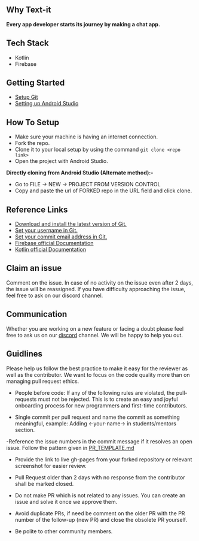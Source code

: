 ## Why Text-it
**Every app developer starts its journey by making a chat app.**</p>

## Tech Stack 
* Kotlin
* Firebase

## Getting Started
- [Setup Git](https://git-scm.com/downloads)
- [Setting up Android Studio](https://developer.android.com/studio/install)

## How To Setup 
- Make sure your machine is having an internet connection.
- Fork the repo.
- Clone it to your local setup by using the command `git clone <repo link>`
- Open the project with Android Studio.

 **Directly cloning from Android Studio (Alternate method):-**

- Go to FILE -> NEW -> PROJECT FROM VERSION CONTROL
- Copy and paste the url of FORKED repo in the URL field and click clone.

## Reference Links 
- [Download and install the latest version of Git.](https://git-scm.com/downloads)
- [Set your username in Git.](https://help.github.com/articles/setting-your-username-in-git)
- [Set your commit email address in Git.](https://help.github.com/articles/setting-your-commit-email-address-in-git)
- [Firebase official Documentation](https://firebase.google.com/docs)
- [Kotlin official Documentation](https://kotlinlang.org/docs/home.html)

## Claim an issue
Comment on the issue. In case of no activity on the issue even after 2 days, the issue will be reassigned. If you have difficulty approaching the issue, feel free to ask on our discord channel.

## Communication 
Whether you are working on a new feature or facing a doubt please feel free to ask us on our [discord](https://discord.gg/D9999YTkS8) channel. We will be happy to help you out.

## Guidlines 
Please help us follow the best practice to make it easy for the reviewer as well as the contributor. We want to focus on the code quality more than on managing pull request ethics.

- People before code: If any of the following rules are violated, the pull-requests must not be rejected. This is to create an easy and joyful onboarding process for new programmers and first-time contributors.

- Single commit per pull request and name the commit as something meaningful, example: Adding <-your-name-> in students/mentors section.

-Reference the issue numbers in the commit message if it resolves an open issue. Follow the pattern given in [PR_TEMPLATE.md](https://github.com/opencodeiiita/GeekHaven-Community-App/blob/master/PR_TEMPLATE.md)

- Provide the link to live gh-pages from your forked repository or relevant screenshot for easier review.

- Pull Request older than 2 days with no response from the contributor shall be marked closed.

- Do not make PR which is not related to any issues. You can create an issue and solve it once we approve them.

- Avoid duplicate PRs, if need be comment on the older PR with the PR number of the follow-up (new PR) and close the obsolete PR yourself.

- Be polite to other community members.
